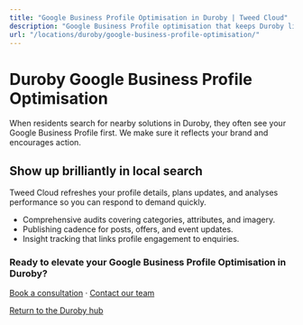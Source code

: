 ```yaml
---
title: "Google Business Profile Optimisation in Duroby | Tweed Cloud"
description: "Google Business Profile optimisation that keeps Duroby listings accurate and engaging."
url: "/locations/duroby/google-business-profile-optimisation/"
---
```


# Duroby Google Business Profile Optimisation

When residents search for nearby solutions in Duroby, they often see your Google Business Profile first. We make sure it reflects your brand and encourages action.

## Show up brilliantly in local search

Tweed Cloud refreshes your profile details, plans updates, and analyses performance so you can respond to demand quickly.

- Comprehensive audits covering categories, attributes, and imagery.
- Publishing cadence for posts, offers, and event updates.
- Insight tracking that links profile engagement to enquiries.

### Ready to elevate your Google Business Profile Optimisation in Duroby?

[Book a consultation](/consultation/) · [Contact our team](/contact/)

[Return to the Duroby hub](/locations/duroby/)
